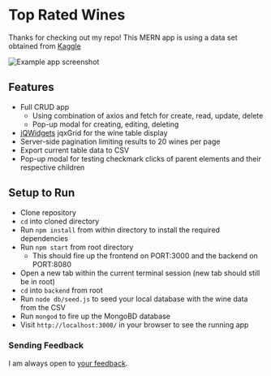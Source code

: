 # Top Rated Wines
Thanks for checking out my repo! This MERN app is using a data set obtained from [Kaggle](https://www.kaggle.com/)

![Example app screenshot](/example_screenshot.png "Title")

## Features
* Full CRUD app
  * Using combination of axios and fetch for create, read, update, delete
  * Pop-up modal for creating, editing, deleting
* [jQWidgets](https://www.jqwidgets.com/) jqxGrid for the wine table display
* Server-side pagination limiting results to 20 wines per page
* Export current table data to CSV
* Pop-up modal for testing checkmark clicks of parent elements and their respective children

## Setup to Run
* Clone repository
* `cd` into cloned directory
* Run `npm install` from within directory to install the required dependencies 
* Run `npm start` from root directory
  * This should fire up the frontend on PORT:3000 and the backend on PORT:8080
* Open a new tab within the current terminal session (new tab should still be in root)
* `cd` into `backend` from root
* Run `node db/seed.js` to seed your local database with the wine data from the CSV 
* Run `mongod` to fire up the MongoBD database
* Visit `http://localhost:3000/` in your browser to see the running app

### Sending Feedback
I am always open to [your feedback](https://github.com/kjkeaston/top-rated-wines/issues).
